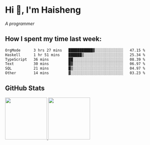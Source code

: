 
# Hi 👋, I'm Haisheng

*A programmer*



## How I spent my time last week:
<!--START_SECTION:waka-->

```txt
OrgMode      3 hrs 27 mins   ███████████▓░░░░░░░░░░░░░   47.15 %
Haskell      1 hr 51 mins    ██████▒░░░░░░░░░░░░░░░░░░   25.34 %
TypeScript   36 mins         ██░░░░░░░░░░░░░░░░░░░░░░░   08.39 %
Text         30 mins         █▓░░░░░░░░░░░░░░░░░░░░░░░   06.97 %
SQL          21 mins         █▒░░░░░░░░░░░░░░░░░░░░░░░   04.97 %
Other        14 mins         ▓░░░░░░░░░░░░░░░░░░░░░░░░   03.23 %
```

<!--END_SECTION:waka-->

## GitHub Stats

<a href="https://github.com/hw202207">
  <img height="137px" src="https://github-readme-stats.vercel.app/api?username=hw202207&hide_title=false&hide_border=true&show_icons=true&include_all_commits=true&count_private=true&line_height=21&theme=" />
  <img height="137px" src="https://github-readme-stats.vercel.app/api/top-langs/?username=hw202207&hide_title=true&hide_border=true&layout=compact&langs_count=6&theme=" />
</a>
